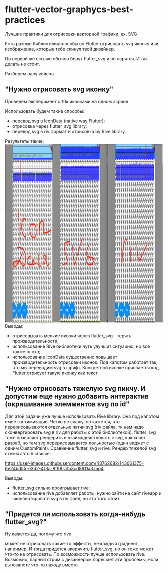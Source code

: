 # flutter-vector-graphycs-best-practices
Лучшие практики для отрисовки векторной графики, ex. SVG

Есть разные библиотеки/способы во Flutter отрисовать svg иконку или изображение, которые тебе скинул твой дизайнер.

По первой же ссылке обычно берут flutter_svg и не парятся. И так делать не стоит.

Разберем пару кейсов.
## "Нужно отрисовать svg иконку"

Проведем эксперимент с 10к иконками на одном экране.

Использовать будем такие способы: 
- перевод svg в IconData (native way Flutter);
- отрисовка через flutter_svg library;
- перевод svg в riv формат и отрисовка by Rive library. 

Результаты такие:
<img src="icons_perf.png" height="570">
Выводы: 
- отрисовывать мелкие иконки через flutter_svg - терять производительности;
- использование Rive библиотеки чуть улучшит ситуацию, но все также плохо;
- использование IconData существенно повышает производительность отрисовки иконок. Под капотом работает так, что мы переводим svg в шрифт. Конкретной иконке присвается код. Flutter отрисует такую иконку как текст. 
  
## "Нужно отрисовать тяжелую svg пикчу. И допустим еще нужно добавить интерактив (окрашивание элемментов svg по id"
Для этой задачи уже лучше использовать Rive library. Она под капотом имеет оптимизации. Четко не скажу, но кажется, что перерисовываются отдельные патчи svg (riv файла, тк нам надо сконвертировать svg в riv для работы с этой библиотекой). flutter_svg тоже позволяет рендерить и взаимодействовать с svg, как хочет разраб, но там svg перерисовывается польностью (один виджет с одним CustomPaint). 
Сравнение flutter_svg и rive. Рендер тяжелой svg схемы авто в списке:

https://user-images.githubusercontent.com/43762682/143661375-6e24bd55-e3d2-413a-8f98-a1b3cd8911a3.mp4

Выводы:
- flutter_svg сильно проигрывает rive;
- использование rive добавляет работы, нужно зайти на сайт riveapp и сконвертировать svg в riv файл, но это того стоит.
## "Придется ли использовать когда-нибудь flutter_svg?"
Ну кажется да, потому что rive 

может не отрисовать какие-то эффекты, не каждый градиент, например. И тогда придется вкорячить flutter_svg, но он тоже может что-то не отрисовать. По возможности лучше использовать rive. Возможно, парный стрим с дизайнером порешает эти проблемы, если вы юзанете что-то находу вместе.
